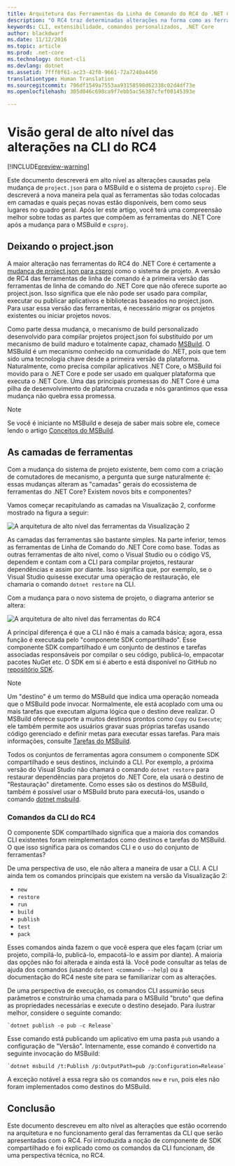 ```yaml
---
title: Arquitetura das Ferramentas da Linha de Comando do RC4 do .NET Core | Microsoft Docs
description: "O RC4 traz determinadas alterações na forma como as ferramentas gerais do .NET Core são colocadas em camadas."
keywords: CLI, extensibilidade, comandos personalizados, .NET Core
author: blackdwarf
ms.date: 11/12/2016
ms.topic: article
ms.prod: .net-core
ms.technology: dotnet-cli
ms.devlang: dotnet
ms.assetid: 7fff0f61-ac23-42f0-9661-72a7240a4456
translationtype: Human Translation
ms.sourcegitcommit: 796df1549a7553aa93158598d62338c02d4df73e
ms.openlocfilehash: 305d046c698ca9f7ebb5ac56387cfef00145393e

---
```


# <a name="high-level-overview-of-changes-in-cli-rc4"></a>Visão geral de alto nível das alterações na CLI do RC4

[!INCLUDE[preview-warning](../../../includes/warning.md)]

Este documento descreverá em alto nível as alterações causadas pela mudança de `project.json` para o MSBuild e o sistema de projeto `csproj`. Ele descreverá a nova maneira pela qual as ferramentas são todas colocadas em camadas e quais peças novas estão disponíveis, bem como seus lugares no quadro geral. Após ler este artigo, você terá uma compreensão melhor sobre todas as partes que compõem as ferramentas do .NET Core após a mudança para o MSBuild e `csproj`. 

## <a name="moving-away-from-projectjson"></a>Deixando o project.json
A maior alteração nas ferramentas do RC4 do .NET Core é certamente a [mudança de project.json para csproj](https://blogs.msdn.microsoft.com/dotnet/2016/05/23/changes-to-project-json/) como o sistema de projeto. A versão de RC4 das ferramentas de linha de comando é a primeira versão das ferramentas de linha de comando do .NET Core que não oferece suporte ao project.json. Isso significa que ele não pode ser usado para compilar, executar ou publicar aplicativos e bibliotecas baseados no project.json. Para usar essa versão das ferramentas, é necessário migrar os projetos existentes ou iniciar projetos novos. 

Como parte dessa mudança, o mecanismo de build personalizado desenvolvido para compilar projetos project.json foi substituído por um mecanismo de build maduro e totalmente capaz, chamado [MSBuild](https://github.com/Microsoft/msbuild). O MSBuild é um mecanismo conhecido na comunidade do .NET, pois que tem sido uma tecnologia chave desde a primeira versão da plataforma. Naturalmente, como precisa compilar aplicativos .NET Core, o MSBuild foi movido para o .NET Core e pode ser usado em qualquer plataforma que executa o .NET Core. Uma das principais promessas do .NET Core é uma pilha de desenvolvimento de plataforma cruzada e nós garantimos que essa mudança não quebra essa promessa.

> [!NOTE]
> Se você é iniciante no MSBuild e deseja de saber mais sobre ele, comece lendo o artigo [Conceitos do MSBuild](https://docs.microsoft.com/visualstudio/msbuild/msbuild-concepts). 

## <a name="the-tooling-layers"></a>As camadas de ferramentas
Com a mudança do sistema de projeto existente, bem como com a criação de comutadores de mecanismo, a pergunta que surge naturalmente é: essas mudanças alteram as "camadas" gerais do ecossistema de ferramentas do .NET Core? Existem novos bits e componentes?

Vamos começar recapitulando as camadas na Visualização 2, conforme mostrado na figura a seguir:

![A arquitetura de alto nível das ferramentas da Visualização 2](media/p2-arch.png)

As camadas das ferramentas são bastante simples. Na parte inferior, temos as ferramentas de Linha de Comando do .NET Core como base. Todas as outras ferramentas de alto nível, como o Visual Studio ou o código VS, dependem e contam com a CLI para compilar projetos, restaurar dependências e assim por diante. Isso significa que, por exemplo, se o Visual Studio quisesse executar uma operação de restauração, ele chamaria o comando `dotnet restore` na CLI. 

Com a mudança para o novo sistema de projeto, o diagrama anterior se altera: 

![A arquitetura de alto nível das ferramentas do RC4](media/p3-arch.png)

A principal diferença é que a CLI não é mais a camada básica; agora, essa função é executada pelo "componente SDK compartilhado". Esse componente SDK compartilhado é um conjunto de destinos e tarefas associadas responsáveis por compilar o seu código, publicá-lo, empacotar pacotes NuGet etc. O SDK em si é aberto e está disponível no GitHub no [repositório SDK](https://github.com/dotnet/sdk). 

> [!NOTE]
> Um "destino" é um termo do MSBuild que indica uma operação nomeada que o MSBuild pode invocar. Normalmente, ele está acoplado com uma ou mais tarefas que executam alguma lógica que o destino deve realizar. O MSBuild oferece suporte a muitos destinos prontos como `Copy` ou `Execute`; ele também permite aos usuários gravar suas próprias tarefas usando código gerenciado e definir metas para executar essas tarefas. Para mais informações, consulte [Tarefas do MSBuild](https://docs.microsoft.com/visualstudio/msbuild/msbuild-tasks). 

Todos os conjuntos de ferramentas agora consumem o componente SDK compartilhado e seus destinos, incluindo a CLI. Por exemplo, a próxima versão do Visual Studio não chamará o comando `dotnet restore` para restaurar dependências para projetos do .NET Core, ela usará o destino de "Restauração" diretamente. Como esses são os destinos do MSBuild, também é possível usar o MSBuild bruto para executá-los, usando o comando [dotnet msbuild](dotnet-msbuild.md). 

### <a name="rc4-cli-commands"></a>Comandos da CLI do RC4
O componente SDK compartilhado significa que a maioria dos comandos CLI existentes foram reimplementados como destinos e tarefas do MSBuild. O que isso significa para os comandos CLI e o uso do conjunto de ferramentas? 

De uma perspectiva de uso, ele não altera a maneira de usar a CLI. A CLI ainda tem os comandos principais que existem na versão da Visualização 2:

* `new`
* `restore`
* `run` 
* `build`
* `publish`
* `test`
* `pack` 

Esses comandos ainda fazem o que você espera que eles façam (criar um projeto, compilá-lo, publicá-lo, empacotá-lo e assim por diante). A maioria das opções não foi alterada e ainda está lá. Você pode consultar as telas de ajuda dos comandos (usando `dotent <command> --help`) ou a documentação do RC4 neste site para se familiarizar com as alterações. 

De uma perspectiva de execução, os comandos CLI assumirão seus parâmetros e construirão uma chamada para o MSBuild "bruto" que defina as propriedades necessárias e execute o destino desejado. Para ilustrar melhor, considere o seguinte comando: 

    `dotnet publish -o pub -c Release`
    
Esse comando está publicando um aplicativo em uma pasta `pub` usando a configuração de "Versão". Internamente, esse comando é convertido na seguinte invocação do MSBuild: 

    `dotnet msbuild /t:Publish /p:OutputPath=pub /p:Configuration=Release`

A exceção notável a essa regra são os comandos `new` e `run`, pois eles não foram implementados como destinos do MSBuild. 

## <a name="conclusion"></a>Conclusão 
Este documento descreveu em alto nível as alterações que estão ocorrendo na arquitetura e no funcionamento geral das ferramentas da CLI que serão apresentadas com o RC4. Foi introduzida a noção de componente de SDK compartilhado e foi explicado como os comandos da CLI funcionam, de uma perspectiva técnica, no RC4.


<!--HONumber=Feb17_HO2-->


